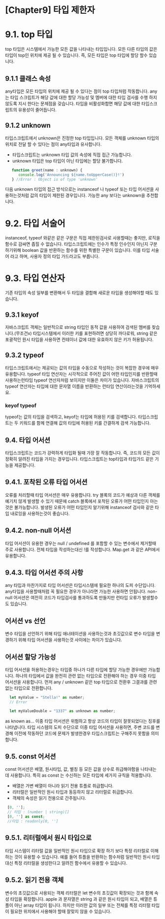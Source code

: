 [Chapter9] 타입 제한자
======================
# 9.1. top 타입
top 타입은 시스템에서 가능한 모든 값을 나타내는 타입입니다. 모든 다른 타입의 값은 타입이 top인 위치에 제공 될 수 있습니다. 즉, 모든 타입은 top 타입에 할당 할수 있습니다. 
## 9.1.1 클래스 속성
any타입은 모든 타입의 위치에 제공 될 수 있다는 점이 top 타입처럼 작동합니다. any는 타입 스크립트가 해당 값에 대한 할당 가능성 및 멤버에  대한 타입 검사를 수행 하지 않도록 지시 한다는 문제점을 갖습니다. 타입을 비활성화합면 해당 값에 대한 타입스크립트의 유용성이 줄어듭니다.
## 9.1.2 unknown
타입스크립트에서 unknown은 진정한 top 타입입니다. 모든 객체를 unknown 타입의 위치로 전달 할 수 있다는 점이 any타입과 유사합니다.
   * 타입스크립트는 unknown 타입 값의 속성에 직접 접근 가능합니다.
   * unknown 타입은 top 타입이 아닌 타입에는 할당 불가합니다.
```javascript
   function greet(name : unknown) {
      console.log('Announcing ${name.toUpperCase()}!')
   } //Error : Object is of type 'unknown'
```
다음 unknown 타입의 접근 방식으로는 instanceof 나 typeof 또는 타입 어서션을 사용하는것처럼 값의 타입이 제한된 경우입니다. 가능한 any 보다는 unknown을 추천합니다.
# 9.2. 타입 서술어
 instanceof, typeof 와같은 같은 구문은 직접 제한된검사로 사용할때는 좋지만, 로직을 함수로 감싸면 좁힐 수 없습니다.
 타입스크립트에는 인수가 특정 인수인지 아닌지 구분하기위해 boolean 값을 반환하는 함수를 위한 특별한 구문이 있습니다. 이를 타입 서술어 라고 하며, 사용자 정의 타입 가드라고도 부릅니다.
# 9.3. 타입 연산자
기존 타입의 속성 일부를 변환해서 두 타입을 결합해 새로운 타입을 생성해야할 때도 있습니다.
## 9.3.1 keyof
자바스크립트 객체는 일반적으로 string 타입인 동적 값을 사용하여 검색된 멤버를 찾습니다.(무조건x) 타입시스템에서 이러한 키를 표현하려면 상당히 까다로워, string 같은 포괄적인 원시 타입을 사용하면 컨테이너 값에 대한 유효하지 않은 키가 허용됩니다. 
## 9.3.2 typeof 
타입스크립트에서는 제공되는 값의 타입을 수동으로 작성하는 것이 복잡한 경우에 매우 유용합니다. typeof 타입 연산자는 시각적으로 주어진 값이 어떤 타입인지를 반환할때 사용하는런타임 typeof 연산자처럼 보이지만 이둘은 차이가 있습니다. 자바스크립트의 typeof 연산자는 타입에 대한 문자열 이름을 반환하는 런타임 연산이라는것을 기억하세요.

### keyof typeof
typeof는 값의 타입을 검색하고, keyof는 타입에 허용된 키를 검색합니다. 타입스크립트는 두 키워드를 함께 연결해 값의 타입에 허용된 키를 간결하게 검색 가능합니다. 

## 9.4. 타입 어서션
타입스크립트는 코드가 강력하게 타입화 될때 가장 잘 작동합니다. 즉, 코드의 모든 값이 정확히 알려진 타입을 가지는 경우입니다. 타입스크립트는 top타입과 타입가드 같은 기능을 제공합니다.

## 9.4.1. 포착된 오류 타입 어서션
오류를 처리할때 타입 어서션은 매우 유용합니다. try 블록의 코드가 예상과 다른 객체를 예기치 않게 발생할 수 있기 때문에 catch 블록에서 포착된 오류가 어떤 타입인지 아는것은 불가능합니다. 발생된 오류가 어떤 타입인지 알기위해 instanceof 검사와 같은 타입 내로잉을 사용하는것이 좋습니다.

## 9.4.2. non-null 어서션
타입 어서션이 유용한 경우는 null / undefined 를 포함할 수 있는  변수에서 제거할때 주로 사용합니다. 전체 타입을 작성하는대신 !를 작성합니다.
Map.get 과 같은 API에서 유용합니다.

## 9.4.3. 타입 어서션 주의 사항
any 타입과 마찬가지로 타입 어서션은 타입시스템에 필요한 하나의 도피 수단입니다. any타입을 사용할때처럼 꼭 필요한 경우가 아니라면 가능한 사용하면 안됩니다. non-null 어서션은 여전히 코드가 타입검사를 통과하도록 만들지만 런타입 오류가 발생할수도 있습니다.

## 어서션 vs 선언
변수 타입을 선언하기 위해 타입 애너테이션을 사용하는것과 초깃값으로 변수 타입을 변경하기 위해 타입 어서션을 사용하는것 사이에는 차이가 있습니다. 

## 어서션 할당 가능성
타입 어서션을 허용하는경우는 타입중 하나가 다른 타입에 할당 가능한 경우에만 가능합니다. 하나의 타입에서 값을 완전히 관련 없는 타입으로 전환해야 하는 경우 이중 타입 어서션을 사용합니다. 먼저 any / unknown 같은 top 타입으로 전환후 그결과를 관련없는 타입으로 전환합니다.
```javascript
  let myValue = "Stella!" as number;
  // Error
```

```javascript
  let myValueDouble = "1337" as unknown as number;
```
as known as... 이중 타입 어서션은 위험하고 항상 코드의 타입이 잘못되었다는 징후를 나타냅니다. 타입 시스템의 도피 수단으로 이중 타입 어서션을 사용하면, 주변 코드를 변경해 이전에 작동하던 코드에 문제가 발생한경우 타입스크립트는 구해주지 못함을 의미합니다.

## 9.5. const 어서션
const 어서션은 배열, 원시타입, 값, 별칭 등 모든 값을 상수로 취급해야함을 나타내는데 사용합니다. 특히 as const 는 수신하는 모든 타입에 세가지 규칙을 적용합니다.
   * 배열은 가변 배열이 아니라 읽기 전용 튜플로 취급합니다.
   * 리터럴은 일반적인 원시 타입과 동등하지 않고 리터럴로 취급합니다.
   * 객체의 속성은 읽기 전용으로 간주됩니다.
 ```javascript
  [0, ''];
  // 타입 : (number | string)[]
  [0, ''] as const;
  //타입 : readonly[0, '']
``` 
## 9.5.1. 리터럴에서 원시 타입으로
타입 시스템이 리터럴 값을 일반적인 원시 타입으로 확장 하기 보다 특정 리터럴로 이해하는 것이 유용할 수 있습니다.
예를 들어 튜플을 반환하는 함수처럼 일반적인 원시 타입 대신 특정 리터럴을 생성한다고 알려진 함수에서 유용할 수 있습니다.

## 9.5.2. 읽기 전용 객체
변수의 초깃값으로 사용되는 객체 리터럴은 let 변수의 초깃값이 확장되는 것과 함께 속성 타입을 확장합니다. apple 과 문자열은 string 과 같은 원시 타입이 되고, 배열은 튜플이 아닌 array 타입이 됩니다. 하지만 이러한 값의 일부 또는 전체를 특정 리터럴 타입이 필요한 위치에서 사용해야 할때 잘맞지 않을 수 있습니다.
